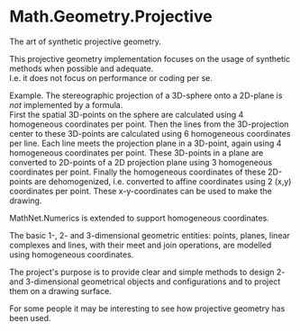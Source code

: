 # Math.Geometry.Projective
The art of synthetic projective geometry.

This projective geometry implementation focuses on the usage of synthetic methods when possible and adequate.   
I.e. it does not focus on performance or coding per se.

Example. The stereographic projection of a 3D-sphere onto a 2D-plane is *not* implemented by a formula.   
First the spatial 3D-points on the sphere are calculated using 4 homogeneous coordinates per point.
Then the lines from the 3D-projection center to these 3D-points are calculated using 6 homogeneous coordinates per line.
Each line meets the projection plane in a 3D-point, again using 4 homogeneous coordinates per point.
These 3D-points in a plane are converted to 2D-points of a 2D projection plane using 3 homogeneous coordinates per point.
Finally the homogeneous coordinates of these 2D-points are dehomogenized, i.e. converted to affine coordinates using 2 (x,y) coordinates per point. These x-y-coordinates can be used to make the drawing.

MathNet.Numerics is extended to support homogeneous coordinates.   

The basic 1-, 2- and 3-dimensional geometric entities: points, planes, linear complexes and lines, with their meet and join operations, are modelled using homogeneous coordinates.

The project's purpose is to provide clear and simple methods to design 2- and 3-dimensional geometrical objects and configurations and to project them on a drawing surface.   

For some people it may be interesting to see how projective geometry has been used.
